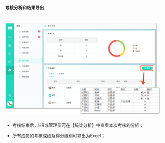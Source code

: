 #### 考核分析和结果导出
# ![](/assets/考核分析和结果导出.png)
* 考核结束后，HR或管理员可在【统计分析】中查看本次考核的分析；


* 所有成员的考核成绩及得分级别可导出为Excel；
